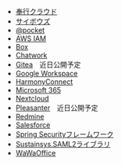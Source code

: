 * [奉行クラウド](bugyo-cloud.md)
* [サイボウズ](cybozu.md)
* [@pocket](atpocket.md)
* [AWS IAM](aws_iam.md)
* [Box](box.md)
* [Chatwork](chatwork.md)
* [Gitea](gitea.md)　近日公開予定
* [Google Workspace](google_workspace/)
* [HarmonyConnect](harmonyconnect.md)
* [Microsoft 365](microsoft_365/)
* [Nextcloud](nextcloud.md)
* [Pleasanter](pleasanter.md)　近日公開予定
* [Redmine](redmine.md)
* [Salesforce](salesforce.md)
* [Spring Securityフレームワーク](spring_security.md)
* [Sustainsys.SAML2ライブラリ](sustainsys_saml2.md)
* [WaWaOffice](wawaoffice.md)
